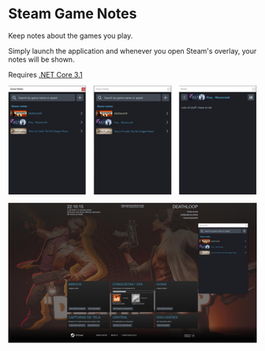 # Steam Game Notes

Keep notes about the games you play.

Simply launch the application and whenever you open Steam's overlay, your notes will be shown.

Requires [.NET Core 3.1](https://dotnet.microsoft.com/download/dotnet/3.1)

![screens.png](.readme/screens.png)

![in-game.jpg](.readme/in-game.jpg)
